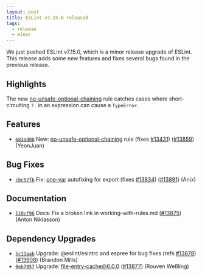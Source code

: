 ```yaml
---
layout: post
title: ESLint v7.15.0 released
tags:
  - release
  - minor
---
```


We just pushed ESLint v7.15.0, which is a minor release upgrade of ESLint. This release adds some new features and fixes several bugs found in the previous release.

## Highlights

The new [no-unsafe-optional-chaining](/docs/rules/no-unsafe-optional-chaining) rule catches cases where short-circuiting `?.` in an expression can cause a `TypeError`.

## Features


* [`683ad00`](https://github.com/eslint/eslint/commit/683ad00c41e1ae4d889deff82b2a94318e8c2129) New: [no-unsafe-optional-chaining](/docs/rules/no-unsafe-optional-chaining) rule (fixes [#13431](https://github.com/eslint/eslint/issues/13431)) ([#13859](https://github.com/eslint/eslint/issues/13859)) (YeonJuan)






## Bug Fixes


* [`cbc57fb`](https://github.com/eslint/eslint/commit/cbc57fb7d07c00663ed5781f5e6bc8f534cc2d76) Fix: [one-var](/docs/rules/one-var) autofixing for export (fixes [#13834](https://github.com/eslint/eslint/issues/13834)) ([#13891](https://github.com/eslint/eslint/issues/13891)) (Anix)




## Documentation


* [`110cf96`](https://github.com/eslint/eslint/commit/110cf962d05625a8a1bf7b5f4ec2194db150eb32) Docs: Fix a broken link in working-with-rules.md ([#13875](https://github.com/eslint/eslint/issues/13875)) (Anton Niklasson)




## Dependency Upgrades


* [`5c11aab`](https://github.com/eslint/eslint/commit/5c11aabbe8249aeb8cad29bc6a33fc20c8c683ef) Upgrade: @eslint/esintrc and espree for bug fixes (refs [#13878](https://github.com/eslint/eslint/issues/13878)) ([#13908](https://github.com/eslint/eslint/issues/13908)) (Brandon Mills)
* [`0eb7957`](https://github.com/eslint/eslint/commit/0eb7957e27fd521317bd5c8479ce7abc1399169c) Upgrade: file-entry-cache@6.0.0 ([#13877](https://github.com/eslint/eslint/issues/13877)) (Rouven Weßling)
